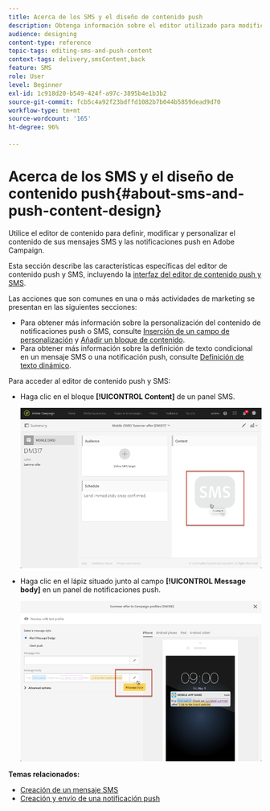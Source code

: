 ```yaml
---
title: Acerca de los SMS y el diseño de contenido push
description: Obtenga información sobre el editor utilizado para modificar el contenido de sus mensajes SMS y las notificaciones push en Adobe Campaign.
audience: designing
content-type: reference
topic-tags: editing-sms-and-push-content
context-tags: delivery,smsContent,back
feature: SMS
role: User
level: Beginner
exl-id: 1c918d20-b549-424f-a97c-3895b4e1b3b2
source-git-commit: fcb5c4a92f23bdffd1082b7b044b5859dead9d70
workflow-type: tm+mt
source-wordcount: '165'
ht-degree: 96%

---
```


# Acerca de los SMS y el diseño de contenido push{#about-sms-and-push-content-design}

Utilice el editor de contenido para definir, modificar y personalizar el contenido de sus mensajes SMS y las notificaciones push en Adobe Campaign.

Esta sección describe las características específicas del editor de contenido push y SMS, incluyendo la [interfaz del editor de contenido push y SMS](../../channels/using/sms-and-push-content-editor-interface.md).

Las acciones que son comunes en una o más actividades de marketing se presentan en las siguientes secciones:

* Para obtener más información sobre la personalización del contenido de notificaciones push o SMS, consulte [Inserción de un campo de personalización](../../designing/using/personalization.md#inserting-a-personalization-field) y [Añadir un bloque de contenido](../../designing/using/personalization.md#adding-a-content-block).
* Para obtener más información sobre la definición de texto condicional en un mensaje SMS o una notificación push, consulte [Definición de texto dinámico](../../channels/using/defining-dynamic-text.md).

Para acceder al editor de contenido push y SMS:

* Haga clic en el bloque **[!UICONTROL Content]** de un panel SMS.

  ![](assets/des_sms_content.png)

* Haga clic en el lápiz situado junto al campo **[!UICONTROL Message body]** en un panel de notificaciones push.

  ![](assets/des_push_body.png)

**Temas relacionados:**

* [Creación de un mensaje SMS](../../channels/using/creating-an-sms-message.md)
* [Creación y envío de una notificación push](../../channels/using/preparing-and-sending-a-push-notification.md)
